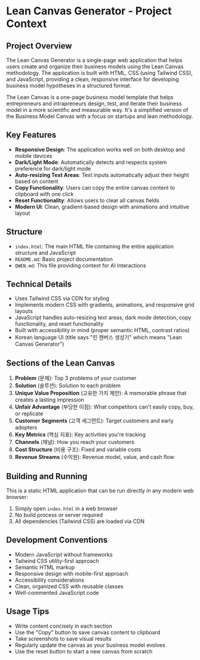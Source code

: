 # Lean Canvas Generator - Project Context

## Project Overview
The Lean Canvas Generator is a single-page web application that helps users create and organize their business models using the Lean Canvas methodology. The application is built with HTML, CSS (using Tailwind CSS), and JavaScript, providing a clean, responsive interface for developing business model hypotheses in a structured format.

The Lean Canvas is a one-page business model template that helps entrepreneurs and intrapreneurs design, test, and iterate their business model in a more scientific and measurable way. It's a simplified version of the Business Model Canvas with a focus on startups and lean methodology.

## Key Features
- **Responsive Design**: The application works well on both desktop and mobile devices
- **Dark/Light Mode**: Automatically detects and respects system preference for dark/light mode
- **Auto-resizing Text Areas**: Text inputs automatically adjust their height based on content
- **Copy Functionality**: Users can copy the entire canvas content to clipboard with one click
- **Reset Functionality**: Allows users to clear all canvas fields
- **Modern UI**: Clean, gradient-based design with animations and intuitive layout

## Structure
- `index.html`: The main HTML file containing the entire application structure and JavaScript
- `README.md`: Basic project documentation
- `QWEN.md`: This file providing context for AI interactions

## Technical Details
- Uses Tailwind CSS via CDN for styling
- Implements modern CSS with gradients, animations, and responsive grid layouts
- JavaScript handles auto-resizing text areas, dark mode detection, copy functionality, and reset functionality
- Built with accessibility in mind (proper semantic HTML, contrast ratios)
- Korean language UI (title says "린 캔버스 생성기" which means "Lean Canvas Generator")

## Sections of the Lean Canvas
1. **Problem** (문제): Top 3 problems of your customer
2. **Solution** (솔루션): Solution to each problem
3. **Unique Value Proposition** (고유한 가치 제안): A memorable phrase that creates a lasting impression
4. **Unfair Advantage** (부당한 이점): What competitors can't easily copy, buy, or replicate
5. **Customer Segments** (고객 세그먼트): Target customers and early adopters
6. **Key Metrics** (핵심 지표): Key activities you're tracking
7. **Channels** (채널): How you reach your customers
8. **Cost Structure** (비용 구조): Fixed and variable costs
9. **Revenue Streams** (수익원): Revenue model, value, and cash flow

## Building and Running
This is a static HTML application that can be run directly in any modern web browser:
1. Simply open `index.html` in a web browser
2. No build process or server required
3. All dependencies (Tailwind CSS) are loaded via CDN

## Development Conventions
- Modern JavaScript without frameworks
- Tailwind CSS utility-first approach
- Semantic HTML markup
- Responsive design with mobile-first approach
- Accessibility considerations
- Clean, organized CSS with reusable classes
- Well-commented JavaScript code

## Usage Tips
- Write content concisely in each section
- Use the "Copy" button to save canvas content to clipboard
- Take screenshots to save visual results
- Regularly update the canvas as your business model evolves
- Use the reset button to start a new canvas from scratch